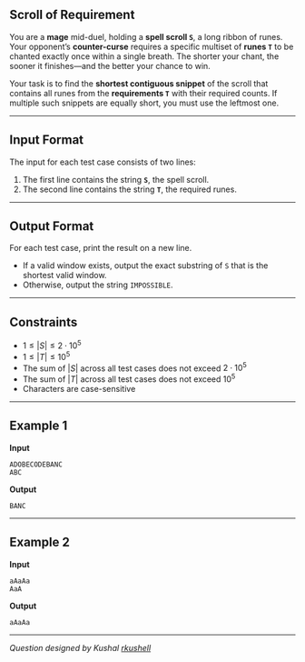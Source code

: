 ## Scroll of Requirement

You are a **mage** mid-duel, holding a **spell scroll `S`**, a long ribbon of runes. Your opponent’s **counter-curse** requires a specific multiset of **runes `T`** to be chanted exactly once within a single breath. The shorter your chant, the sooner it finishes—and the better your chance to win.

Your task is to find the **shortest contiguous snippet** of the scroll that contains all runes from the **requirements `T`** with their required counts. If multiple such snippets are equally short, you must use the leftmost one.

-----

## Input Format

The input for each test case consists of two lines:

1.  The first line contains the string **`S`**, the spell scroll.
2.  The second line contains the string **`T`**, the required runes.

-----

## Output Format

For each test case, print the result on a new line.

  * If a valid window exists, output the exact substring of `S` that is the shortest valid window.
  * Otherwise, output the string `IMPOSSIBLE`.

-----

## Constraints

- $1 \le |S| \le 2 \cdot 10^5$  
- $1 \le |T| \le 10^5$  
- The sum of $|S|$ across all test cases does not exceed $2 \cdot 10^5$  
- The sum of $|T|$ across all test cases does not exceed $10^5$  
- Characters are case-sensitive

-----

## Example 1

**Input**

```
ADOBECODEBANC
ABC
```

**Output**

```
BANC
```

-----

## Example 2

**Input**

```
aAaAa
AaA
```

**Output**

```
aAaAa
```

-----

*Question designed by Kushal [rkushell](https://github.com/rkushell)*
